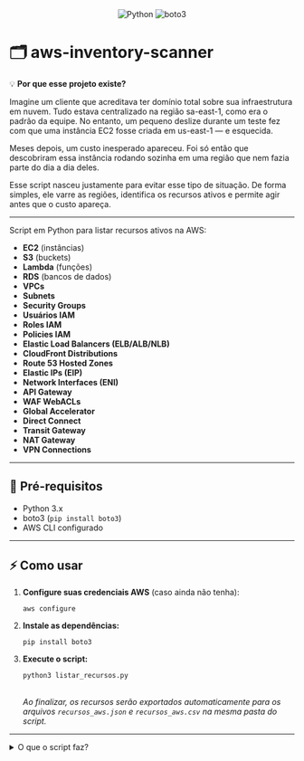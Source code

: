

<div align="center">
  <img src="https://img.shields.io/badge/Python-3.x-blue?logo=python" alt="Python">
  <img src="https://img.shields.io/badge/boto3-AWS-green?logo=amazon-aws" alt="boto3">
</div>


# 🗂️ aws-inventory-scanner

💡 **Por que esse projeto existe?**

Imagine um cliente que acreditava ter domínio total sobre sua infraestrutura em nuvem. Tudo estava centralizado na região sa-east-1, como era o padrão da equipe. No entanto, um pequeno deslize durante um teste fez com que uma instância EC2 fosse criada em us-east-1 — e esquecida.

Meses depois, um custo inesperado apareceu. Foi só então que descobriram essa instância rodando sozinha em uma região que nem fazia parte do dia a dia deles.

Esse script nasceu justamente para evitar esse tipo de situação. De forma simples, ele varre as regiões, identifica os recursos ativos e permite agir antes que o custo apareça.

---

Script em Python para listar recursos ativos na AWS:


<ul>
  <li><strong>EC2</strong> (instâncias)</li>
  <li><strong>S3</strong> (buckets)</li>
  <li><strong>Lambda</strong> (funções)</li>
  <li><strong>RDS</strong> (bancos de dados)</li>
  <li><strong>VPCs</strong></li>
  <li><strong>Subnets</strong></li>
  <li><strong>Security Groups</strong></li>
  <li><strong>Usuários IAM</strong></li>
  <li><strong>Roles IAM</strong></li>
  <li><strong>Policies IAM</strong></li>
  <li><strong>Elastic Load Balancers (ELB/ALB/NLB)</strong></li>
  <li><strong>CloudFront Distributions</strong></li>
  <li><strong>Route 53 Hosted Zones</strong></li>
  <li><strong>Elastic IPs (EIP)</strong></li>
  <li><strong>Network Interfaces (ENI)</strong></li>
  <li><strong>API Gateway</strong></li>
  <li><strong>WAF WebACLs</strong></li>
  <li><strong>Global Accelerator</strong></li>
  <li><strong>Direct Connect</strong></li>
  <li><strong>Transit Gateway</strong></li>
  <li><strong>NAT Gateway</strong></li>
  <li><strong>VPN Connections</strong></li>
</ul>

---

## 🚀 Pré-requisitos

- Python 3.x
- boto3 (`pip install boto3`)
- AWS CLI configurado

---

## ⚡ Como usar

<ol>
  <li>
    <strong>Configure suas credenciais AWS</strong> (caso ainda não tenha):<br>
    <pre><code>aws configure</code></pre>
  </li>
  <li>
    <strong>Instale as dependências:</strong><br>
    <pre><code>pip install boto3</code></pre>
  </li>
  <li>
    <strong>Execute o script:</strong><br>
    <pre><code>python3 listar_recursos.py</code></pre>
    <br>
    <em>Ao finalizar, os recursos serão exportados automaticamente para os arquivos <code>recursos_aws.json</code> e <code>recursos_aws.csv</code> na mesma pasta do script.</em>
  </li>
</ol>

---

<details>
<summary>O que o script faz?</summary>


O script irá listar, diretamente no terminal, os seguintes recursos da sua conta AWS:
<ul>
  <li>Instâncias <strong>EC2</strong></li>
  <li>Buckets <strong>S3</strong></li>
  <li>Funções <strong>Lambda</strong></li>
  <li>Bancos <strong>RDS</strong></li>
  <li><strong>VPCs</strong></li>
  <li><strong>Subnets</strong></li>
  <li><strong>Security Groups</strong></li>
  <li>Usuários <strong>IAM</strong></li>
  <li>Roles <strong>IAM</strong></li>
  <li>Policies <strong>IAM</strong></li>
  <li>Elastic Load Balancers (ELB/ALB/NLB)</li>
  <li>CloudFront Distributions</li>
  <li>Route 53 Hosted Zones</li>
  <li>Elastic IPs (EIP)</li>
  <li>Network Interfaces (ENI)</li>
  <li>API Gateway</li>
  <li>WAF WebACLs</li>
  <li>Global Accelerator</li>
  <li>Direct Connect</li>
  <li>Transit Gateway</li>
  <li>NAT Gateway</li>
  <li>VPN Connections</li>
</ul>

Além disso, exporta todos os dados coletados em dois formatos:
<ul>
  <li><code>recursos_aws.json</code> &mdash; formato estruturado para uso em scripts e integrações</li>
  <li><code>recursos_aws.csv</code> &mdash; formato tabular para uso em planilhas</li>
</ul>
</details>

